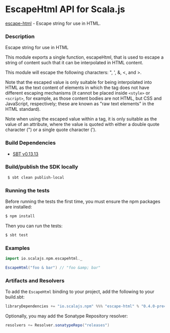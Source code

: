EscapeHtml API for Scala.js
================================
[escape-html](https://www.npmjs.com/package/escape-html) - Escape string for use in HTML.

### Description

Escape string for use in HTML

This module exports a single function, escapeHtml, that is used to escape a string of content such that it can be 
interpolated in HTML content.

This module will escape the following characters: ", ', &, <, and >.

Note that the escaped value is only suitable for being interpolated into HTML as the text content of elements in 
which the tag does not have different escaping mechanisms (it cannot be placed inside `<style>` or `<script>`, 
for example, as those content bodies are not HTML, but CSS and JavaScript, respectively; these are known as 
"raw text elements" in the HTML standard).

Note when using the escaped value within a tag, it is only suitable as the value of an attribute, where the 
value is quoted with either a double quote character (") or a single quote character (').

### Build Dependencies

* [SBT v0.13.13](http://www.scala-sbt.org/download.html)

### Build/publish the SDK locally

```bash
 $ sbt clean publish-local
```

### Running the tests

Before running the tests the first time, you must ensure the npm packages are installed:

```bash
$ npm install
```

Then you can run the tests:

```bash
$ sbt test
```

### Examples

```scala
import io.scalajs.npm.escapehtml._

EscapeHtml("foo & bar") // "foo &amp; bar"
```

### Artifacts and Resolvers

To add the `EscapeHtml` binding to your project, add the following to your build.sbt:  

```sbt
libraryDependencies += "io.scalajs.npm" %%% "escape-html" % "0.4.0-pre4"
```

Optionally, you may add the Sonatype Repository resolver:

```sbt   
resolvers += Resolver.sonatypeRepo("releases") 
```